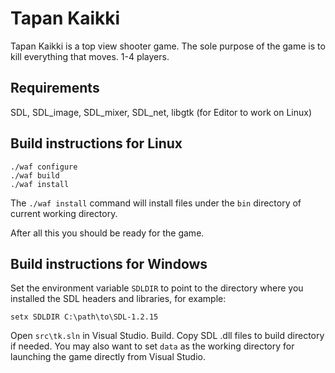 Tapan Kaikki
============

Tapan Kaikki is a top view shooter game. The sole purpose of the game is to
kill everything that moves. 1-4 players.

Requirements
------------

SDL, SDL_image, SDL_mixer, SDL_net, libgtk (for Editor to work on Linux)


Build instructions for Linux
----------------------------

    ./waf configure
    ./waf build
    ./waf install

The `./waf install` command will install files under the `bin` directory of
current working directory. 

After all this you should be ready for the game.


Build instructions for Windows
------------------------------

Set the environment variable `SDLDIR` to point to the directory where you
installed the SDL headers and libraries, for example:

    setx SDLDIR C:\path\to\SDL-1.2.15

Open `src\tk.sln` in Visual Studio. Build. Copy SDL .dll files to build
directory if needed. You may also want to set `data` as the working
directory for launching the game directly from Visual Studio.
